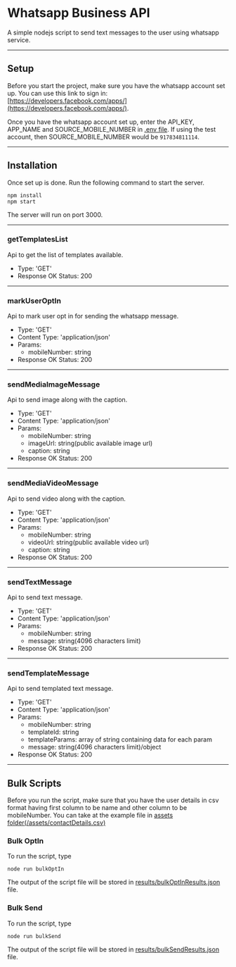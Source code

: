# Whatsapp Business API

A simple nodejs script to send text messages to the user using whatsapp service.

---

## Setup

Before you start the project, make sure you have the whatsapp account set up. You can use this link to sign in: [https://developers.facebook.com/apps/](https://developers.facebook.com/apps/).

Once you have the  whatsapp account set up, enter the API_KEY, APP_NAME and SOURCE_MOBILE_NUMBER in [.env file](./.env.example). If using the test account, then SOURCE_MOBILE_NUMBER would be ```917834811114```.

---

## Installation
Once set up is done. Run the following command to start the server.

```shell
npm install
npm start
```

The server will run on port 3000.

---

### getTemplatesList
Api to get the list of templates available.
* Type: 'GET'
* Response OK Status: 200

---

### markUserOptIn
Api to mark user opt in for sending the whatsapp message.
* Type: 'GET'
* Content Type: 'application/json'
* Params:
  - mobileNumber: string
* Response OK Status: 200

---

### sendMediaImageMessage
Api to send image along with the caption.
* Type: 'GET'
* Content Type: 'application/json'
* Params:
  - mobileNumber: string
  - imageUrl: string(public available image url)
  - caption: string
* Response OK Status: 200

---

### sendMediaVideoMessage
Api to send video along with the caption.
* Type: 'GET'
* Content Type: 'application/json'
* Params:
  - mobileNumber: string
  - videoUrl: string(public available video url)
  - caption: string
* Response OK Status: 200

---

### sendTextMessage
Api to send text message.
* Type: 'GET'
* Content Type: 'application/json'
* Params:
  - mobileNumber: string
  - message: string(4096 characters limit)
* Response OK Status: 200

---

### sendTemplateMessage
Api to send templated text message.
* Type: 'GET'
* Content Type: 'application/json'
* Params:
  - mobileNumber: string
  - templateId: string
  - templateParams: array of string containing data for each param
  - message: string(4096 characters limit)/object
* Response OK Status: 200

---

## Bulk Scripts

Before you run the script, make sure that you have the user details in csv format having first column to be name and other column to be mobileNumber. You can take at the example file in [assets folder(/assets/contactDetails.csv)](./assets.example/usersDetails.csv.example)

### Bulk OptIn
To run the script, type
```Shell
node run bulkOptIn
```

The output of the script file will be stored in [results/bulkOptInResults.json](./results/bulkOptInResults.json.example) file.

### Bulk Send
To run the script, type
```Shell
node run bulkSend
```

The output of the script file will be stored in [results/bulkSendResults.json](./results/bulkSendResults.json.example) file.
